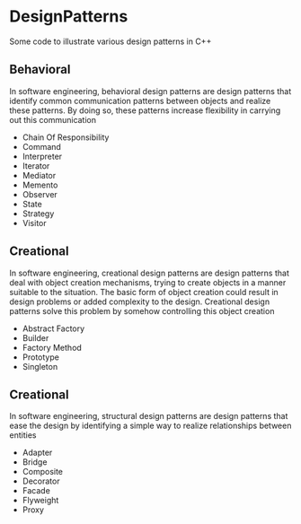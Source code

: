 # DesignPatterns
Some code to illustrate various design patterns in C++

## Behavioral
In software engineering, behavioral design patterns are design patterns that identify common communication patterns between objects and realize these patterns. By doing so, these patterns increase flexibility in carrying out this communication

- Chain Of Responsibility
- Command
- Interpreter
- Iterator
- Mediator
- Memento
- Observer
- State
- Strategy
- Visitor

## Creational
In software engineering, creational design patterns are design patterns that deal with object creation mechanisms, trying to create objects in a manner suitable to the situation. The basic form of object creation could result in design problems or added complexity to the design. Creational design patterns solve this problem by somehow controlling this object creation

- Abstract Factory
- Builder
- Factory Method
- Prototype
- Singleton

## Creational
In software engineering, structural design patterns are design patterns that ease the design by identifying a simple way to realize relationships between entities

- Adapter
- Bridge
- Composite
- Decorator
- Facade
- Flyweight
- Proxy
